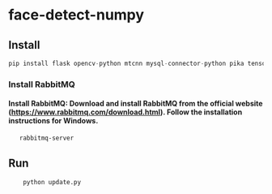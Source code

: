 # face-detect-numpy

## Install

```python
pip install flask opencv-python mtcnn mysql-connector-python pika tensorflow

```

### Install RabbitMQ

 #### Install RabbitMQ: Download and install RabbitMQ from the official website (https://www.rabbitmq.com/download.html). Follow the installation instructions for Windows.
 ```bash
    rabbitmq-server

```

## Run

```python
    python update.py
```
